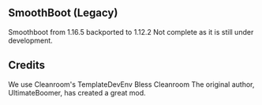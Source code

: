 ## SmoothBoot (Legacy)
Smoothboot from 1.16.5 backported to 1.12.2 
Not complete as it is still under development.
## Credits
We use Cleanroom's TemplateDevEnv 
Bless Cleanroom
The original author, UltimateBoomer, has created a great mod.